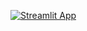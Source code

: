 [![Streamlit App](https://static.streamlit.io/badges/streamlit_badge_black_white.svg)](https://[teampulse](https://teampulse.streamlit.app/).streamlit.app/)

